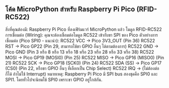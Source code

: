 ## โค้ด MicroPython สำหรับ Raspberry Pi Pico (RFID-RC522)

สิ่งที่คุณต้องมี:
  Raspberry Pi Pico ที่ลงเฟิร์มแวร์ MicroPython แล้ว
โมดูล RFID-RC522
การเชื่อมต่อ (Wiring):
คุณจะต้องเชื่อมต่อโมดูล RC522 เข้ากับขา SPI ของ Pico
ตัวอย่างการเชื่อมต่อ (Pico SPI0 - แนะนำ):
RC522 VCC -> Pico 3V3_OUT (Pin 36)
RC522 RST -> Pico GP22 (Pin 29, สามารถใช้ขา GPIO อื่นๆ ได้ตามต้องการ)
RC522 GND -> Pico GND (Pin 3 หรือ 8 หรือ 13 หรือ 18 หรือ 23 หรือ 28 หรือ 33 หรือ 38)
RC522 MOSI -> Pico GP19 (MOSI0) (Pin 25)
RC522 MISO -> Pico GP16 (MISO0) (Pin 21)
RC522 SCK -> Pico GP18 (SCK0) (Pin 24)
RC522 SDA (SS) -> Pico GP17 (CS0) (Pin 22, หรือขา GPIO อื่นๆ ที่เลือกเป็น Chip Select)
RC522 IRQ -> (ไม่ต้องต่อก็ได้ ถ้าไม่ใช้ Interrupt)
หมายเหตุ: Raspberry Pi Pico มี SPI bus สองชุดคือ SPI0 และ SPI1. โดยทั่วไปจะนิยมใช้ SPI0 เพราะขา GPIO อยู่ใกล้กัน.
